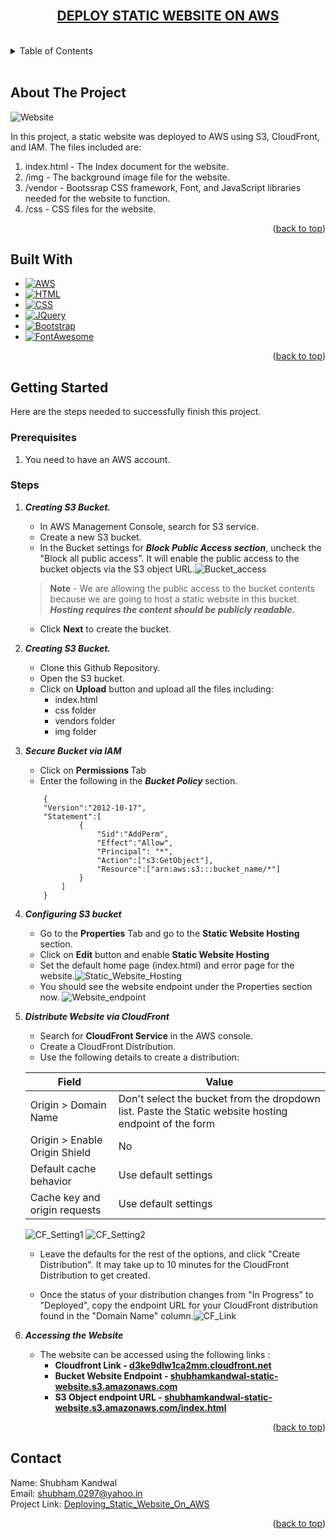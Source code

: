 <!-- PROJECT LOGO -->
<br />
    <div align="center">
    <u><h2 align="center">DEPLOY STATIC WEBSITE ON AWS </h2></u>
    </div>
<br>

<!-- TABLE OF CONTENTS -->
<details>
  <summary>Table of Contents</summary>
  <ol>
    <li> <a href="#about-the-project">About The Project</a> </li>
    <li><a href="#built-with">Built With</a></li>
    <li>
      <a href="#getting-started">Getting Started</a>
      <ul>
        <li><a href="#prerequisites">Prerequisites</a></li>
        <li><a href="#steps">Steps</a></li>
      </ul>
    </li>
    <li><a href="#contact">Contact</a></li>
  </ol>
</details>
<br>




<!-- ABOUT THE PROJECT -->
## About The Project

![Website](/img/for_readme/1.%20static_website.png)

In this project, a static website was deployed to AWS using S3, CloudFront, and IAM.
The files included are: 
1. index.html - The Index document for the website.
2. /img - The background image file for the website.
3. /vendor - Bootssrap CSS framework, Font, and JavaScript libraries needed for the website to function.
4. /css - CSS files for the website.

<p align="right">(<a href="#readme-top">back to top</a>)</p>

## Built With

* [![AWS][AWS_LOGO]][AWS_URL]
* [![HTML][HTML_LOGO]][HTML_URL]
* [![CSS][CSS_LOGO]][CSS_URL]
* [![JQuery][JQuery.com]][JQuery-url]
* [![Bootstrap][BOOTSTRAP_LOGO]][BOOTSTRAP_URL]
* [![FontAwesome][FONTAWESOME_LOGO]][FONTAWESOME_URL]


<p align="right">(<a href="#readme-top">back to top</a>)</p>


<!-- GETTING STARTED -->
## Getting Started

Here are the steps needed to successfully finish this project. 

### Prerequisites

1. You need to have an AWS account.

### Steps

1. ***Creating S3 Bucket.***
    * In AWS Management Console, search for S3 service. 
    * Create a new S3 bucket.
    * In the Bucket settings for <b>*Block Public Access section*</b>, uncheck the "Block all public access". It will enable the public access to the bucket objects via the S3 object URL.![Bucket_access](/img/for_readme/2.%20Bucket_Access.png)
    > **Note** - We are allowing the public access to the bucket contents because we are going to host a static website in this bucket. <b>*Hosting requires the content should be publicly readable.*</b> 
    * Click **Next** to create the bucket.
2. ***Creating S3 Bucket.***
    * Clone this Github Repository.
    * Open the S3 bucket.
    * Click on **Upload** button and upload all the files including:
        * index.html 
        * css folder
        * vendors folder
        * img folder
3. ***Secure Bucket via IAM***
    * Click on <b> Permissions </b> Tab 
    * Enter the following in the <b>*Bucket Policy* </b> section.
    ```
        {
        "Version":"2012-10-17",
        "Statement":[
                {
                    "Sid":"AddPerm",
                    "Effect":"Allow",
                    "Principal": "*",
                    "Action":["s3:GetObject"],
                    "Resource":["arn:aws:s3:::bucket_name/*"]
                }
            ]
        }
    ```
4. ***Configuring S3 bucket***
    * Go to the **Properties** Tab and go to the **Static Website Hosting** section.
    * Click on <b>Edit</b> button and enable <b>Static Website Hosting</b>
    * Set the default home page (index.html) and error page for the website.![Static_Website_Hosting](/img/for_readme/3.%20Static_Website_Hosting.png)
    * You should see the website endpoint under the Properties section now. ![Website_endpoint](img/for_readme/4.%20Website_Endpoint.png)

5. ***Distribute Website via CloudFront***
    * Search for <b>CloudFront Service</b> in the AWS console.
    * Create a CloudFront Distribution.
    * Use the following details to create a distribution:<br>

    Field | Value |
    ---|---|
    Origin > Domain Name | Don't select the bucket from the dropdown list. Paste the Static website hosting endpoint of the form|
    Origin > Enable Origin Shield | No
    Default cache behavior | Use default settings
    Cache key and origin requests | Use default settings
 
    ![CF_Setting1](/img/for_readme/5.%20CloudFront_Setting_1.png)
    ![CF_Setting2](/img/for_readme/6.%20CloudFront_Setting_2.png)

    * Leave the defaults for the rest of the options, and click "Create Distribution". It may take up to 10 minutes for the CloudFront Distribution to get created.

    * Once the status of your distribution changes from "In Progress" to "Deployed", copy the endpoint URL for your CloudFront distribution found in the "Domain Name" column.![CF_Link](/img/for_readme/7.%20CF_Link.png)


6. ***Accessing the Website***
    * The website can be accessed using the following links :
        * <b>Cloudfront Link - [d3ke9dlw1ca2mm.cloudfront.net](https://d3ke9dlw1ca2mm.cloudfront.net)</b>
        * <b>Bucket Website Endpoint - [shubhamkandwal-static-website.s3.amazonaws.com](http://shubhamkandwal-static-website.s3-website-us-east-1.amazonaws.com/)</b>
        * <b>S3 Object endpoint URL - [shubhamkandwal-static-website.s3.amazonaws.com/index.html ](https://shubhamkandwal-static-website.s3.amazonaws.com/index.html)</b>

<p align="right">(<a href="#readme-top">back to top</a>)</p>

<!-- CONTACT -->
## Contact

Name: Shubham Kandwal  
Email: shubham.0297@yahoo.in  
Project Link: [Deploying_Static_Website_On_AWS](https://github.com/shubham0297/Deploying_Static_Website_On_AWS)

<p align="right">(<a href="#readme-top">back to top</a>)</p>



<!-- https://www.markdownguide.org/basic-syntax/#reference-style-links -->
[AWS_LOGO]: https://img.shields.io/badge/AWS-FF9900?style=plastic&logo=amazonaws&logoColor=black
[AWS_URL]: https://aws.amazon.com/
[HTML_LOGO]: https://img.shields.io/badge/HTML-20232A?style=plastic&logo=HTML5&logoColor=WHITE
[HTML_URL]: https://html.com/
[FONTAWESOME_LOGO]: https://img.shields.io/badge/Font_Awesome-35495E?style=plastic&logo=fontawesome&logoColor=4FC08D
[FONTAWESOME_URL]: https://fontawesome.com/
[CSS_LOGO]: https://img.shields.io/badge/CSS-DD0031?style=plastic&logo=css3&logoColor=white
[CSS_URL]: https://www.w3.org/Style/CSS/Overview.en.html
[BOOTSTRAP_LOGO]: https://img.shields.io/badge/Bootstrap-563D7C?style=plastic&logo=bootstrap&logoColor=white
[BOOTSTRAP_URL]: https://getbootstrap.com
[JQuery.com]: https://img.shields.io/badge/jQuery-0769AD?style=plastic&logo=jquery&logoColor=white
[JQuery-url]: https://jquery.com 